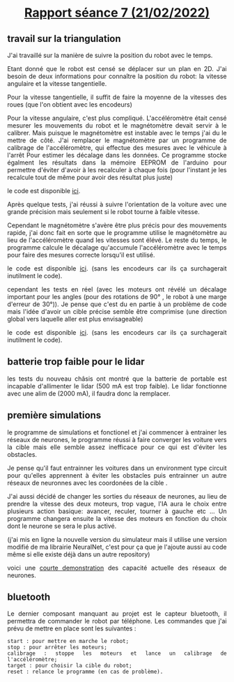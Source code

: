 
<h1 style="text-align: center"><u>Rapport séance 7 (21/02/2022)</u></h1>

<h2>travail sur la triangulation</h2>
<div style="text-align: justify">

J'ai travaillé sur la manière de suivre la position du robot avec le temps.

Etant donné que le robot est censé se déplacer sur un plan en 2D. J'ai besoin de deux informations
pour connaître la position du robot: la vitesse angulaire et la vitesse tangentielle.

Pour la vitesse tangentielle, il suffit de faire la moyenne de la vitesses des roues (que l'on obtient avec les encodeurs)

Pour la vitesse angulaire, c'est plus compliqué. L'accéléromètre était censé mesurer les mouvements du robot et 
le magnétomètre devait servir à le calibrer. Mais puisque le magnétomètre est instable avec le temps j'ai du le mettre de côté.
J'ai remplacer le magnétomètre par un programme de calibrage de l'accéléromètre, qui effectue des mesures avec le véhicule à l'arrêt
Pour estimer les décalage dans les données. Ce programme stocke égalment les résultats dans la mémoire EEPROM de l'arduino pour permettre d'éviter d'avoir à les recalculer à chaque fois (pour l'instant je les recalcule tout de même pour avoir des résultat plus juste)

le code est disponible <a href="https://github.com/PhysicDev/transporteur-autonome/blob/main/code/Tests_avancé/calibrage_MPU6050/calibrage_MPU6050.ino"> ici</a>.

Après quelque tests, j'ai réussi à suivre l'orientation de la voiture avec une grande précision mais seulement si le robot tourne à faible
vitesse.

Cependant le magnétomètre s'avère être plus précis pour des mouvements rapide, j'ai donc fait en sorte que le programme utilise le magnétomètre au lieu de l'accéléromètre quand les vitesses sont élévé.
Le reste du temps, le programme calcule le décalage qu'accumule l'accéléromètre avec le temps pour faire des mesures correcte lorsqu'il est utilisé. 

le code est disponible <a href="https://github.com/PhysicDev/transporteur-autonome/blob/main/code/Tests_avancé/positionTest/positionTest.ino"> ici</a>. (sans les encodeurs car ils ça surchagerait inutilment le code).

cependant les tests en réel (avec les moteurs ont révélé un décalage important pour les angles (pour des rotations de 90° , le robot à une marge d'erreur de 30°)). Je pense que c'est du en partie à un problème de code mais l'idée d'avoir un cible précise semble être comprimise (une direction global vers laquelle aller est plus envisageable)

le code est disponible <a href="https://github.com/PhysicDev/transporteur-autonome/blob/main/code/Tests_avancé/turnAround/turnAround.ino"> ici</a>. (sans les encodeurs car ils ça surchagerait inutilment le code).

</div>

<h2>batterie trop faible pour le lidar</h2>

<div style="text-align: justify">

les tests du nouveau châsis ont montré que la batterie de portable est incapable d'allimenter le lidar (500 mA est trop faible). Le lidar fonctionne avec une alim de (2000 mA), il faudra donc la remplacer.


</div>

<h2>première simulations</h2>

<div style="text-align: justify">

le programme de simulations et fonctionel et j'ai commencer à entrainer les réseaux de neurones, le programme réussi à faire converger les voiture vers la cible mais elle semble assez inefficace pour ce qui est d'éviter les obstacles.

Je pense qu'il faut entrainner les voitures dans un environment type circuit pour qu'elles apprennent à éviter les obstacles puis entrainner un autre réseaux de neuronnes avec les coordonées de la cible .

J'ai aussi décidé de changer les sorties du réseaux de neurones, au lieu de prendre la vitesse des deux moteurs, trop vague, l'IA aura le choix entre plusieurs action basique: avancer, reculer, tourner à gauche etc ... Un programme changera ensuite la vitesse des moteurs en fonction du choix dont le neurone se sera le plus activé.

(j'ai mis en ligne la nouvelle version du simulateur mais il utilise une version modifié de ma librairie NeuralNet, c'est pour ça que je l'ajoute aussi au code même si elle existe déjà dans un autre repository)

voici une <a href="https://www.youtube.com/watch?v=2j0NKs4VKWg">courte demonstration</a> des capacité actuelle des réseaux de neurones.

</div><h2>bluetooth</h2>

<div style="text-align: justify">

Le dernier composant manquant au projet est le capteur bluetooth, il permettra de commander le robot par téléphone. Les commandes que j'ai prévu de mettre en place sont les suivantes : 

    start : pour mettre en marche le robot;
    stop : pour arrêter les moteurs;
    calibrage : stoppe les moteurs et lance un calibrage de l'accéléromètre;
    target : pour choisir la cible du robot;
    reset : relance le programme (en cas de problème).

</div>
